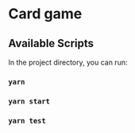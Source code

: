 # Card game

## Available Scripts

In the project directory, you can run:

### `yarn`

### `yarn start`

### `yarn test`
